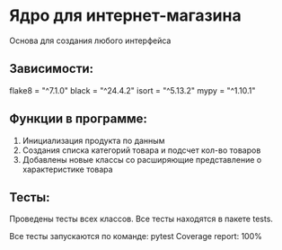 # Ядро для интернет-магазина

Основа для создания любого интерфейса

## Зависимости:

flake8 = "^7.1.0"
black = "^24.4.2"
isort = "^5.13.2"
mypy = "^1.10.1" 

## Функции в программе:

1. Инициализация продукта по данным
2. Создания списка категорий товара и подсчет кол-во товаров
3. Добавлены новые классы со расширяющие представление о характеристике товара  

## Тесты:

Проведены тесты всех классов. Все тесты находятся в пакете tests.

Все тесты запускаются по команде: pytest
Coverage report: 100%